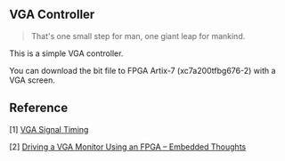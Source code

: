 ## VGA Controller

> That's one small step for man, one giant leap for mankind.

This is a simple VGA controller.

You can download the bit file to FPGA Artix-7 (xc7a200tfbg676-2) with a VGA screen.

## Reference

[1] [VGA Signal Timing](http://tinyvga.com/vga-timing)

[2] [Driving a VGA Monitor Using an FPGA – Embedded Thoughts](https://embeddedthoughts.com/2016/07/29/driving-a-vga-monitor-using-an-fpga/)

